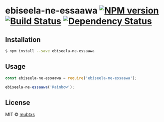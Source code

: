 # ebiseela-ne-essaawa [![NPM version][npm-image]][npm-url] [![Build Status][travis-image]][travis-url] [![Dependency Status][daviddm-image]][daviddm-url]
> 

## Installation

```sh
$ npm install --save ebiseela-ne-essaawa
```

## Usage

```js
const ebiseela-ne-essaawa = require('ebiseela-ne-essaawa');

ebiseela-ne-essaawa('Rainbow');
```
## License

MIT © [mubtxs]()


[npm-image]: https://badge.fury.io/js/ebiseela-ne-essaawa.svg
[npm-url]: https://npmjs.org/package/ebiseela-ne-essaawa
[travis-image]: https://travis-ci.org/mubtxs/ebiseela-ne-essaawa.svg?branch=master
[travis-url]: https://travis-ci.org/mubtxs/ebiseela-ne-essaawa
[daviddm-image]: https://david-dm.org/mubtxs/ebiseela-ne-essaawa.svg?theme=shields.io
[daviddm-url]: https://david-dm.org/mubtxs/ebiseela-ne-essaawa